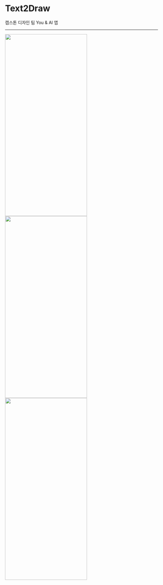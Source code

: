 # Text2Draw
캡스톤 디자인 팀 You &amp; AI 앱
***
<img src = "https://user-images.githubusercontent.com/60997821/158170029-00fee6ba-75ac-47a4-950b-055eba49dfdd.jpg" width = "270" height = "600"> <img src = "https://user-images.githubusercontent.com/60997821/158171388-715e1d22-d723-404d-92a3-bf17d23961cc.jpg" width = "270" height = "600"> <img src = "https://user-images.githubusercontent.com/60997821/158171567-010dce52-d1ba-4f13-a31d-fa8a57c88142.jpg" width = "270" height = "600">

